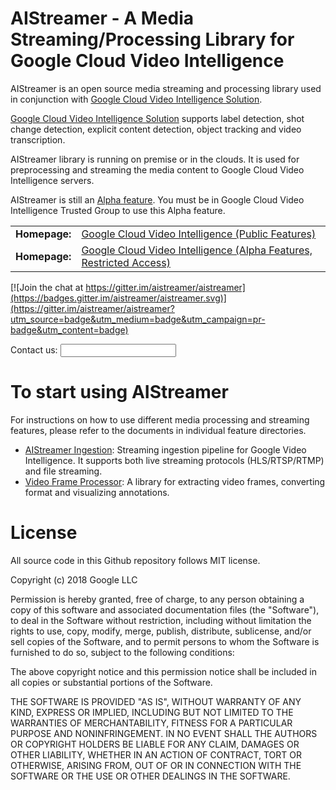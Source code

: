AIStreamer - A Media Streaming/Processing Library for Google Cloud Video Intelligence
===================================

AIStreamer is an open source media streaming and processing library used in conjunction with [Google Cloud Video Intelligence Solution](https://cloud.google.com/video-intelligence).

[Google Cloud Video Intelligence Solution](https://cloud.google.com/video-intelligence) supports label detection, shot change detection, explicit content detection, object tracking and video transcription.

AIStreamer library is running on premise or in the clouds. It is used for preprocessing and streaming the media content to Google Cloud Video Intelligence servers.

AIStreamer is still an [Alpha feature](https://cloud.google.com/video-intelligence/alpha/docs/streaming). You must be in Google Cloud Video Intelligence Trusted Group to use this Alpha feature.

<table>
  <tr>
    <td><b>Homepage:</b></td>
    <td><a href="https://cloud.google.com/video-intelligence">Google Cloud Video Intelligence (Public Features)</a></td>
  </tr>
  <tr>
    <td><b>Homepage:</b></td>
    <td><a href="https://cloud.google.com/video-intelligence/alpha/docs/streaming">Google Cloud Video Intelligence (Alpha Features, Restricted Access)</a></td>
  </tr>
</table>

[![Join the chat at https://gitter.im/aistreamer/aistreamer](https://badges.gitter.im/aistreamer/aistreamer.svg)](https://gitter.im/aistreamer/aistreamer?utm_source=badge&utm_medium=badge&utm_campaign=pr-badge&utm_content=badge)

Contact us: <input type="email" name="aistreamer@googlegroups.com">

# To start using AIStreamer

For instructions on how to use different media processing and streaming features,
please refer to the documents in individual feature directories.

 * [AIStreamer Ingestion](ingestion): Streaming ingestion pipeline for Google Video Intelligence. It supports both live streaming protocols (HLS/RTSP/RTMP) and file streaming.
 * [Video Frame Processor](vfp): A library for extracting video frames, converting format and visualizing annotations.


# License

All source code in this Github repository follows MIT license.

Copyright (c) 2018 Google LLC

Permission is hereby granted, free of charge, to any person obtaining a copy of
this software and associated documentation files (the "Software"), to deal in
the Software without restriction, including without limitation the rights to
use, copy, modify, merge, publish, distribute, sublicense, and/or sell copies of
the Software, and to permit persons to whom the Software is furnished to do so,
subject to the following conditions:

The above copyright notice and this permission notice shall be included in all
copies or substantial portions of the Software.

THE SOFTWARE IS PROVIDED "AS IS", WITHOUT WARRANTY OF ANY KIND, EXPRESS OR
IMPLIED, INCLUDING BUT NOT LIMITED TO THE WARRANTIES OF MERCHANTABILITY, FITNESS
FOR A PARTICULAR PURPOSE AND NONINFRINGEMENT. IN NO EVENT SHALL THE AUTHORS OR
COPYRIGHT HOLDERS BE LIABLE FOR ANY CLAIM, DAMAGES OR OTHER LIABILITY, WHETHER
IN AN ACTION OF CONTRACT, TORT OR OTHERWISE, ARISING FROM, OUT OF OR IN
CONNECTION WITH THE SOFTWARE OR THE USE OR OTHER DEALINGS IN THE SOFTWARE.
